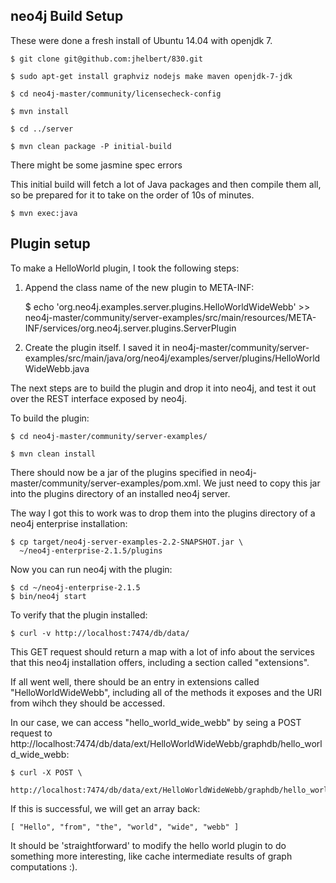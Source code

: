 neo4j Build Setup
-----------------

These were done a fresh install of Ubuntu 14.04 with openjdk 7.

    $ git clone git@github.com:jhelbert/830.git
    
    $ sudo apt-get install graphviz nodejs make maven openjdk-7-jdk

    $ cd neo4j-master/community/licensecheck-config

    $ mvn install

    $ cd ../server

    $ mvn clean package -P initial-build

There might be some jasmine spec errors

This initial build will fetch a lot of Java packages and
then compile them all, so be prepared for it to take on the
order of 10s of minutes.

    $ mvn exec:java


Plugin setup
------------

To make a HelloWorld plugin, I took the following steps:

1. Append the class name of the new plugin to META-INF:

    $ echo 'org.neo4j.examples.server.plugins.HelloWorldWideWebb' >> \
      neo4j-master/community/server-examples/src/main/resources/META-INF/services/org.neo4j.server.plugins.ServerPlugin

2. Create the plugin itself. I saved it in
   neo4j-master/community/server-examples/src/main/java/org/neo4j/examples/server/plugins/HelloWorldWideWebb.java


The next steps are to build the plugin and drop it into neo4j, and test it out
over the REST interface exposed by neo4j.

To build the plugin:

    $ cd neo4j-master/community/server-examples/

    $ mvn clean install

There should now be a jar of the plugins specified in
neo4j-master/community/server-examples/pom.xml. We just need to copy this jar
into the plugins directory of an installed neo4j server.

The way I got this to work was to drop them into the plugins directory of a
neo4j enterprise installation:

    $ cp target/neo4j-server-examples-2.2-SNAPSHOT.jar \
      ~/neo4j-enterprise-2.1.5/plugins

Now you can run neo4j with the plugin:

    $ cd ~/neo4j-enterprise-2.1.5
    $ bin/neo4j start

To verify that the plugin installed:

    $ curl -v http://localhost:7474/db/data/

This GET request should return a map with a lot of info about the services that
this neo4j installation offers, including a section called "extensions".

If all went well, there should be an entry in extensions called
"HelloWorldWideWebb", including all of the methods it exposes and the URI from
wihch they should be accessed.

In our case, we can access "hello_world_wide_webb" by seing a POST request to
http://localhost:7474/db/data/ext/HelloWorldWideWebb/graphdb/hello_world_wide_webb:

    $ curl -X POST \
      http://localhost:7474/db/data/ext/HelloWorldWideWebb/graphdb/hello_world_wide_webb

If this is successful, we will get an array back:

    [ "Hello", "from", "the", "world", "wide", "webb" ]


It should be 'straightforward' to modify the hello world plugin to do something
more interesting, like cache intermediate results of graph computations :).

